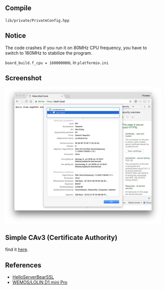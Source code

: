 
## Compile

`lib/private/PrivateConfig.hpp`

## Notice

The code crashes if you run it on 80MHz CPU frequency, you have to switch to 160MHz to stabilize the program.

`board_build.f_cpu = 160000000L` in `platformio.ini`

## Screenshot

![Screenshot](./img/screenshot.png)

## Simple CAv3 (Certificate Authority)

find it [here](https://github.com/thorsten-l/Simple-CAv3).

## References

- [HelloServerBearSSL](https://github.com/esp8266/Arduino/blob/master/libraries/ESP8266WebServer/examples/HelloServerBearSSL/HelloServerBearSSL.ino)
- [WEMOS/LOLIN D1 mini Pro](https://wiki.wemos.cc/products:d1:d1_mini_pro)

